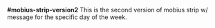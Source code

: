 **#mobius-strip-version2**
This is the second version of mobius strip w/ message for the specific day of the week.
